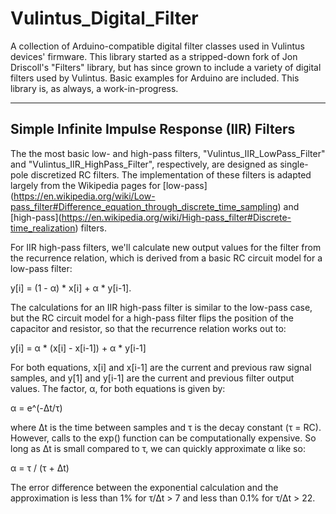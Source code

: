 # Vulintus_Digital_Filter

A collection of Arduino-compatible digital filter classes used in Vulintus devices' firmware. This library started as a stripped-down fork of Jon Driscoll's "Filters" library, but has since grown to include a variety of digital filters used by Vulintus. Basic examples for Arduino are included. This library is, as always, a work-in-progress.

---

## Simple Infinite Impulse Response (IIR) Filters

The the most basic low- and high-pass filters, "Vulintus_IIR_LowPass_Filter" and "Vulintus_IIR_HighPass_Filter", respectively, are designed as single-pole discretized RC filters. The implementation of these filters is adapted largely from the Wikipedia pages for \[low-pass\](https://en.wikipedia.org/wiki/Low-pass_filter#Difference_equation_through_discrete_time_sampling) and \[high-pass\](https://en.wikipedia.org/wiki/High-pass_filter#Discrete-time_realization) filters.

For IIR high-pass filters, we'll calculate new output values for the filter from the recurrence relation, which is derived from a basic RC circuit model for a low-pass filter:

   y\[i\] = (1 - α) * x\[i\] + α * y\[i-1\].

The calculations for an IIR high-pass filter is similar to the low-pass case, but the RC circuit model for a high-pass filter flips the position of the capacitor and resistor, so that the recurrence relation works out to:

   y\[i\] = α * (x\[i\] - x\[i-1\]) + α * y\[i-1\]

For both equations, x\[i\] and x\[i-1\] are the current and previous raw signal samples, and y\[1\] and y\[i-1\] are the current and previous filter output values. The factor, α, for both equations is given by:

   α = e^(-Δt/τ)

where Δt is the time between samples and τ is the decay constant (τ = RC). However, calls to the exp() function can be computationally expensive. So long as Δt is small compared to τ, we can quickly approximate α like so:

   α = τ / (τ + Δt)

The error difference between the exponential calculation and the approximation is less than 1% for τ/Δt > 7 and less than 0.1% for τ/Δt > 22.